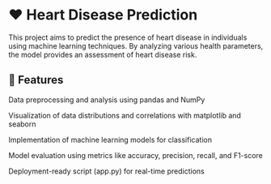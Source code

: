 # ❤️ Heart Disease Prediction
This project aims to predict the presence of heart disease in individuals using machine learning techniques. By analyzing various health parameters, the model provides an assessment of heart disease risk.​

## 🚀 Features
Data preprocessing and analysis using pandas and NumPy

Visualization of data distributions and correlations with matplotlib and seaborn

Implementation of machine learning models for classification

Model evaluation using metrics like accuracy, precision, recall, and F1-score

Deployment-ready script (app.py) for real-time predictions

